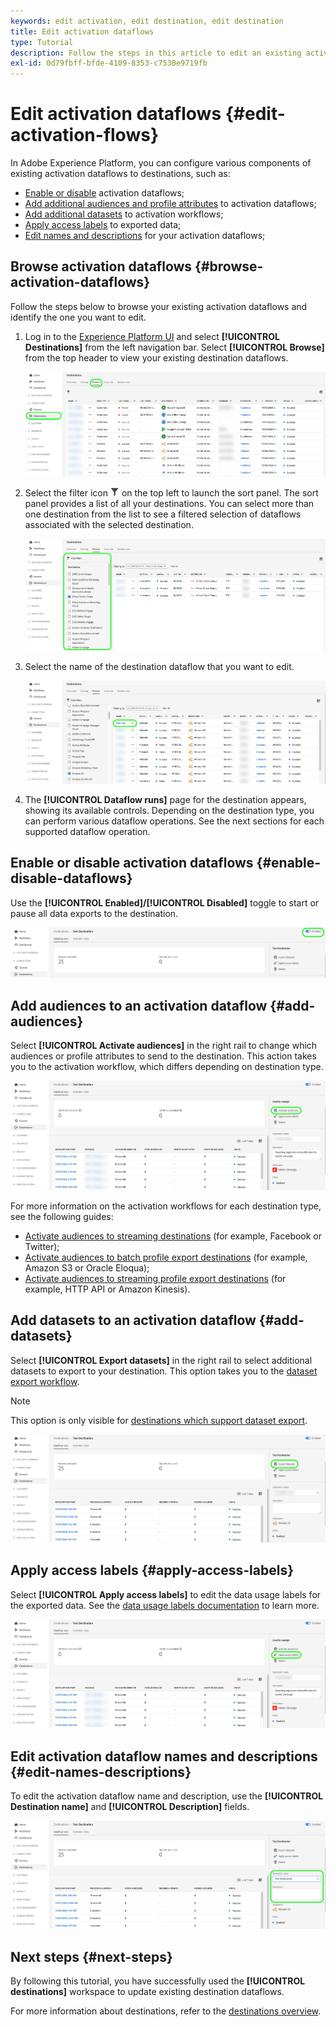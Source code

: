 ```yaml
---
keywords: edit activation, edit destination, edit destination
title: Edit activation dataflows
type: Tutorial
description: Follow the steps in this article to edit an existing activation dataflow in Adobe Experience Platform.
exl-id: 0d79fbff-bfde-4109-8353-c7530e9719fb
---
```

# Edit activation dataflows {#edit-activation-flows}

In Adobe Experience Platform, you can configure various components of existing activation dataflows to destinations, such as:

* [Enable or disable](#enable-disable-dataflows) activation dataflows;
* [Add additional audiences and profile attributes](#add-audiences) to activation dataflows;
* [Add additional datasets](#add-datasets) to activation workflows;
* [Apply access labels](#apply-access-labels) to exported data;
* [Edit names and descriptions](#edit-names-descriptions) for your activation dataflows;

## Browse activation dataflows {#browse-activation-dataflows}

Follow the steps below to browse your existing activation dataflows and identify the one you want to edit.

1. Log in to the [Experience Platform UI](https://platform.adobe.com/) and select **[!UICONTROL Destinations]** from the left navigation bar. Select **[!UICONTROL Browse]** from the top header to view your existing destination dataflows.

    ![Browse destinations](../assets/ui/edit-activation/browse-destinations.png)

2. Select the filter icon ![Filter-icon](../../images/icons/filter.png) on the top left to launch the sort panel. The sort panel provides a list of all your destinations. You can select more than one destination from the list to see a filtered selection of dataflows associated with the selected destination.

    ![Filter destinations](../assets/ui/edit-activation/filter-destinations.png)

3. Select the name of the destination dataflow that you want to edit.

    ![Select destination](../assets/ui/edit-activation/destination-select.png)

4. The **[!UICONTROL Dataflow runs]** page for the destination appears, showing its available controls. Depending on the destination type, you can perform various dataflow operations. See the next sections for each supported dataflow operation.

## Enable or disable activation dataflows {#enable-disable-dataflows}

Use the **[!UICONTROL Enabled]/[!UICONTROL Disabled]** toggle to start or pause all data exports to the destination.

![Experience Platform UI image showing the Enabled/Disabled dataflow run toggle.](../assets/ui/edit-activation/enable-toggle.png)
   
## Add audiences to an activation dataflow {#add-audiences}

Select **[!UICONTROL Activate audiences]** in the right rail to change which audiences or profile attributes to send to the destination. This action takes you to the activation workflow, which differs depending on destination type.

![Experience Platform UI image showing the Activate audiences dataflow run option.](../assets/ui/edit-activation/activate-audiences.png)

For more information on the activation workflows for each destination type, see the following guides: 

* [Activate audiences to streaming destinations](./activate-segment-streaming-destinations.md) (for example, Facebook or Twitter);
* [Activate audiences to batch profile export destinations](./activate-batch-profile-destinations.md) (for example, Amazon S3 or Oracle Eloqua);
* [Activate audiences to streaming profile export destinations](./activate-streaming-profile-destinations.md) (for example, HTTP API or Amazon Kinesis).

## Add datasets to an activation dataflow {#add-datasets}

Select **[!UICONTROL Export datasets]** in the right rail to select additional datasets to export to your destination. This option takes you to the [dataset export workflow](export-datasets.md).

>[!NOTE]
>
>This option is only visible for [destinations which support dataset export](export-datasets.md#supported-destinations).

![Experience Platform UI image showing the Export datasets dataflow run option.](../assets/ui/edit-activation/export-datasets.png)

## Apply access labels {#apply-access-labels}

Select **[!UICONTROL Apply access labels]** to edit the data usage labels for the exported data. See the [data usage labels documentation](../../data-governance/labels/overview.md) to learn more.

![Experience Platform UI image showing the Export datasets dataflow run option.](../assets/ui/edit-activation/apply-access-labels.png)

## Edit activation dataflow names and descriptions {#edit-names-descriptions}

To edit the activation dataflow name and description, use the **[!UICONTROL Destination name]** and **[!UICONTROL Description]** fields.

![Destination details](../assets/ui/edit-activation/edit-destination-name-description.png)

## Next steps {#next-steps}

By following this tutorial, you have successfully used the **[!UICONTROL destinations]** workspace to update existing destination dataflows.

For more information about destinations, refer to the [destinations overview](../catalog/overview.md).
